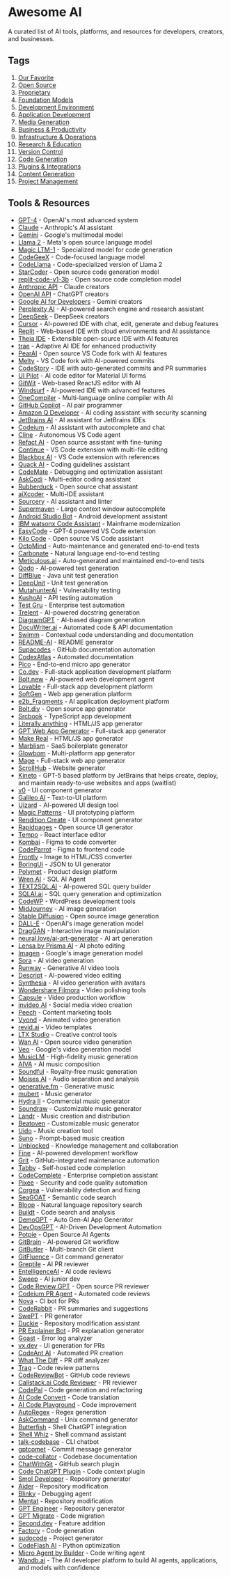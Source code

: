 # Awesome AI

A curated list of AI tools, platforms, and resources for developers, creators, and businesses.

## Tags

1. [Our Favorite](https://artemshar.space/awesome-ai/?tags=favorite)
2. [Open Source](https://artemshar.space/awesome-ai/?tags=opensource)
3. [Proprietary](https://artemshar.space/awesome-ai/?tags=proprietary)
4. [Foundation Models](https://artemshar.space/awesome-ai/?tags=foundationModels)
5. [Development Environment](https://artemshar.space/awesome-ai/?tags=developmentEnvironment)
6. [Application Development](https://artemshar.space/awesome-ai/?tags=appDevelopment)
7. [Media Generation](https://artemshar.space/awesome-ai/?tags=mediaGeneration)
8. [Business & Productivity](https://artemshar.space/awesome-ai/?tags=businessProductivity)
9. [Infrastructure & Operations](https://artemshar.space/awesome-ai/?tags=infrastructureOperations)
10. [Research & Education](https://artemshar.space/awesome-ai/?tags=researchEducation)
11. [Version Control](https://artemshar.space/awesome-ai/?tags=versionControl)
12. [Code Generation](https://artemshar.space/awesome-ai/?tags=codeGeneration)
13. [Plugins & Integrations](https://artemshar.space/awesome-ai/?tags=pluginsIntegrations)
14. [Content Generation](https://artemshar.space/awesome-ai/?tags=contentGeneration)
15. [Project Management](https://artemshar.space/awesome-ai/?tags=projectManagement)

## Tools & Resources

- [GPT-4](https://openai.com/gpt-4) - OpenAI's most advanced system
- [Claude](https://www.anthropic.com/claude) - Anthropic's AI assistant
- [Gemini](https://deepmind.google/technologies/gemini/) - Google's multimodal model
- [Llama 2](https://ai.meta.com/llama/) - Meta's open source language model
- [Magic LTM-1](https://magic.dev/blog/ltm-1) - Specialized model for code generation
- [CodeGeeX](https://codegeex.cn/) - Code-focused language model
- [CodeLlama](https://ai.meta.com/blog/code-llama-large-language-model-coding/) - Code-specialized version of Llama 2
- [StarCoder](https://huggingface.co/bigcode/starcoder) - Open source code generation model
- [replit-code-v1-3b](https://huggingface.co/replit/replit-code-v1-3b) - Open source code completion model
- [Anthropic API](https://docs.anthropic.com/en/api/messages) - Claude creators
- [OpenAI API](https://platform.openai.com/docs/overview) - ChatGPT creators
- [Google AI for Developers](https://ai.google.dev/) - Gemini creators
- [Perplexity AI](https://www.perplexity.ai/) - AI-powered search engine and research assistant
- [DeepSeek](https://api-docs.deepseek.com/) - DeepSeek creators
- [Cursor](https://www.cursor.com/) - AI-powered IDE with chat, edit, generate and debug features
- [Replit](https://replit.com/) - Web-based IDE with cloud environments and AI assistance
- [Theia IDE](https://theia-ide.org/) - Extensible open-source IDE with AI features
- [trae](https://www.trae.ai/) - Adaptive AI IDE for enhanced productivity
- [PearAI](https://trypear.ai/) - Open source VS Code fork with AI features
- [Melty](https://melty.sh/) - VS Code fork with AI-powered commits
- [CodeStory](https://codestory.ai/) - IDE with auto-generated commits and PR summaries
- [UI Pilot](https://ui-pilot.com/) - AI code editor for Material UI forms
- [GitWit](https://gitwit.dev/) - Web-based ReactJS editor with AI
- [Windsurf](https://codeium.com/windsurf) - AI-powered IDE with advanced features
- [OneCompiler](https://onecompiler.com/) - Multi-language online compiler with AI
- [GitHub Copilot](https://github.com/features/copilot) - AI pair programmer
- [Amazon Q Developer](https://aws.amazon.com/q/developer/) - AI coding assistant with security scanning
- [JetBrains AI](https://www.jetbrains.com/ai/) - AI assistant for JetBrains IDEs
- [Codeium](https://codeium.com/) - AI assistant with autocomplete and chat
- [Cline](https://marketplace.visualstudio.com/items?itemName=saoudrizwan.claude-dev) - Autonomous VS Code agent
- [Refact AI](https://refact.ai/) - Open source assistant with fine-tuning
- [Continue](https://continue.dev/) - VS Code extension with multi-file editing
- [Blackbox AI](https://www.useblackbox.io/) - VS Code extension with references
- [Quack AI](https://www.quackai.com/) - Coding guidelines assistant
- [CodeMate](https://www.codemate.ai/) - Debugging and optimization assistant
- [AskCodi](https://www.askcodi.com/) - Multi-editor coding assistant
- [Rubberduck](https://github.com/rubberduck-ai/rubberduck-vscode) - Open source chat assistant
- [aiXcoder](https://www.aixcoder.com/en/) - Multi-IDE assistant
- [Sourcery](https://sourcery.ai/) - AI assistant and linter
- [Supermaven](https://supermaven.com/) - Large context window autocomplete
- [Android Studio Bot](https://developer.android.com/studio/preview/studio-bot) - Android development assistant
- [IBM watsonx Code Assistant](https://www.ibm.com/products/watsonx-code-assistant-z) - Mainframe modernization
- [EasyCode](https://www.easycode.ai/) - GPT-4 powered VS Code extension
- [Kilo Code](https://kilocode.ai) - Open source VS Code assistant
- [OctoMind](https://octomind.dev) - Auto-maintenance and generated end-to-end tests
- [Carbonate](https://carbonate.dev/) - Natural language end-to-end testing
- [Meticulous.ai](https://www.meticulous.ai/) - Auto-generated and maintained end-to-end tests
- [Qodo](https://www.qodo.ai/) - AI-powered test generation
- [DiffBlue](https://www.diffblue.com/) - Java unit test generation
- [DeepUnit](https://www.deepunit.ai/) - Unit test generation
- [MutahunterAI](https://github.com/codeintegrity-ai/mutahunter) - Vulnerability testing
- [KushoAI](https://kusho.ai/) - API testing automation
- [Test Gru](https://gru.ai/home#test-gru) - Enterprise test automation
- [Trelent](https://trelent.net/) - AI-powered docstring generation
- [DiagramGPT](https://www.eraser.io/diagramgpt) - AI-based diagram generation
- [DocuWriter.ai](https://www.docuwriter.ai/) - Automated code & API documentation
- [Swimm](https://swimm.io) - Contextual code understanding and documentation
- [README-AI](https://github.com/eli64s/readme-ai) - README generator
- [Supacodes](https://www.supacodes.com) - GitHub documentation automation
- [CodexAtlas](https://codedocumentation.app/) - Automated documentation
- [Pico](https://picoapps.xyz) - End-to-end micro app generator
- [Co.dev](https://www.co.dev/) - Full-stack application development platform
- [Bolt.new](https://bolt.new) - AI-powered web development agent
- [Lovable](https://lovable.dev/) - Full-stack app development platform
- [SoftGen](https://softgen.ai/) - Web app generation platform
- [e2b_Fragments](https://fragments.e2b.dev/) - AI application deployment platform
- [Bolt.diy](https://github.com/stackblitz-labs/bolt.diy) - Open source app generator
- [Srcbook](https://github.com/srcbookdev/srcbook) - TypeScript app development
- [Literally anything](https://literallyanything.io) - HTML/JS app generator
- [GPT Web App Generator](https://magic-app-generator.wasp-lang.dev/) - Full-stack app generator
- [Make Real](https://makereal.tldraw.com/) - HTML/JS app generator
- [Marblism](https://marblism.com) - SaaS boilerplate generator
- [Glowbom](https://glowbom.com/) - Multi-platform app generator
- [Mage](https://usemage.ai/) - Full-stack web app generator
- [ScrollHub](https://github.com/breck7/ScrollHub) - Website generator
- [Kineto](https://blog.jetbrains.com/kineto/2025/08/make-your-ideas-clickable-with-kineto-by-jetbrains/) - GPT-5 based platform by JetBrains that helps create, deploy, and maintain ready-to-use websites and apps (waitlist)
- [v0](https://v0.dev/) - UI component generator
- [Galileo AI](https://www.usegalileo.ai/) - Text-to-UI platform
- [Uizard](https://uizard.io/) - AI-powered UI design tool
- [Magic Patterns](https://www.magicpatterns.com/) - UI prototyping platform
- [Rendition Create](https://www.renditioncreate.com/) - UI component generator
- [Rapidpages](https://github.com/rapidpages/rapidpages) - Open source UI generator
- [Tempo](https://www.tempolabs.ai/) - React interface editor
- [Kombai](https://kombai.com/) - Figma to code converter
- [CodeParrot](https://www.codeparrot.ai/) - Figma to frontend code
- [Frontly](https://fronty.com/) - Image to HTML/CSS converter
- [BoringUi](https://www.boringui.xyz/) - JSON to UI generator
- [Polymet](https://polymet.ai) - Product design platform
- [Wren AI](https://getwren.ai/oss) - SQL AI Agent
- [TEXT2SQL.AI](https://www.text2sql.ai/) - AI-powered SQL query builder
- [SQLAI.ai](https://www.sqlai.ai/) - SQL query generation and optimization
- [CodeWP](https://codewp.ai/) - WordPress development tools
- [MidJourney](https://www.midjourney.com) - AI image generation
- [Stable Diffusion](https://github.com/CompVis/stable-diffusion) - Open source image generation
- [DALL-E](https://openai.com/blog/dall-e/) - OpenAI's image generation model
- [DragGAN](https://github.com/XingangPan/DragGAN) - Interactive image manipulation
- [neural.love/ai-art-generator](https://neural.love/ai-art-generator) - AI art generation
- [Lensa by Prisma AI](https://prisma-ai.com/lensa) - AI photo editing
- [Imagen](https://imagen.research.google/) - Google's image generation model
- [Sora](https://sora.com/) - AI video generation
- [Runway](https://runwayml.com/) - Generative AI video tools
- [Descript](https://www.descript.com/) - AI-powered video editing
- [Synthesia](https://www.synthesia.io/) - AI video generation with avatars
- [Wondershare Filmora](https://filmora.wondershare.com/) - Video polishing tools
- [Capsule](https://www.capsule.video/) - Video production workflow
- [invideo AI](https://invideo.io/) - Social media video creation
- [Peech](https://www.peech-ai.com) - Content marketing tools
- [Vyond](https://www.vyond.com/) - Animated video generation
- [revid.ai](https://www.revid.ai/) - Video templates
- [LTX Studio](https://ltx.studio/) - Creative control tools
- [Wan AI](https://www.wan-ai.org/) - Open source video generation
- [Veo](https://deepmind.google/models/veo/) - Google's video generation model
- [MusicLM](https://google-research.github.io/seanet/musiclm/examples/) - High-fidelity music generation
- [AIVA](https://www.aiva.ai/) - AI music composition
- [Soundful](https://soundful.com/) - Royalty-free music generation
- [Moises AI](https://moises.ai/) - Audio separation and analysis
- [generative.fm](https://generative.fm/) - Generative music
- [mubert](https://mubert.com/) - Music generator
- [Hydra II](https://rightsify.com/hydra/) - Commercial music generator
- [Soundraw](https://soundraw.io/) - Customizable music generator
- [Landr](https://www.landr.com/) - Music creation and distribution
- [Beatoven](https://www.beatoven.ai/) - Customizable music generator
- [Uido](https://www.udio.com/) - Music creation tool
- [Suno](https://suno.com/) - Prompt-based music creation
- [Unblocked](https://getunblocked.com/) - Knowledge management and collaboration
- [Fine](https://fine.dev/) - AI-powered development workflow
- [Grit](https://app.grit.io) - GitHub-integrated maintenance automation
- [Tabby](https://tabbyml.github.io/tabby/) - Self-hosted code completion
- [CodeComplete](https://codecomplete.ai/) - Enterprise completion assistant
- [Pixee](https://pixee.ai) - Security and code quality automation
- [Corgea](https://corgea.com/) - Vulnerability detection and fixing
- [SeaGOAT](https://kantord.github.io/SeaGOAT/latest/) - Semantic code search
- [Bloop](https://bloop.ai/) - Natural language repository search
- [Buildt](https://www.buildt.ai/) - Code search and analysis
- [DemoGPT](https://github.com/melih-unsal/DemoGPT) - Auto Gen-AI App Generator
- [DevOpsGPT](https://github.com/kuafuai/DevOpsGPT) - AI-Driven Development Automation
- [Potpie](https://potpie.ai) - Open Source AI Agents
- [GitBrain](https://gitbrain.dev/) - AI-powered Git workflow
- [GitButler](https://gitbutler.com/) - Multi-branch Git client
- [GitFluence](https://www.gitfluence.com/) - Git command generator
- [Greptile](https://greptile.com/code-review-bot) - AI PR reviewer
- [EntelligenceAI](https://entelligence.ai/pr) - AI code reviews
- [Sweep](https://github.com/sweepai/sweep) - AI junior dev
- [Code Review GPT](https://github.com/mattzcarey/code-review-gpt) - Open source PR reviewer
- [Codeium PR Agent](https://github.com/Codium-ai/pr-agent) - Automated code reviews
- [Nova](https://www.trynova.ai/) - CI bot for PRs
- [CodeRabbit](https://coderabbit.ai/) - PR summaries and suggestions
- [SwePT](https://github.com/keerthanpg/SwePT) - PR generator
- [Duckie](https://duckie.ai/) - Repository modification assistant
- [PR Explainer Bot](https://pr-explainer-bot.web.app/) - PR explanation generator
- [Goast](https://goast.ai/) - Error log analyzer
- [vx.dev](https://github.com/Yuyz0112/vx.dev) - UI generation for PRs
- [CodeAnt AI](https://www.codeant.ai/) - Automated PR creation
- [What The Diff](https://whatthediff.ai/) - PR diff analyzer
- [Trag](https://usetrag.com/) - Code review patterns
- [CodeReviewBot](https://codereviewbot.ai/) - GitHub code reviews
- [Callstack.ai Code Reviewer](https://callstack.ai/code-reviewer) - PR reviewer
- [CodePal](https://codepal.ai/) - Code generation and refactoring
- [AI Code Convert](https://aicodeconvert.com/) - Code translation
- [AI Code Playground](https://aicodeplayground.com/) - Code improvement
- [AutoRegex](https://www.autoregex.xyz/) - Regex generation
- [AskCommand](https://www.askcommand.cppexpert.online/) - Unix command generator
- [Butterfish](https://butterfi.sh) - Shell ChatGPT integration
- [Shell Whiz](https://github.com/beimzhan/shell-whiz) - Shell command assistant
- [talk-codebase](https://github.com/rsaryev/talk-codebase) - CLI chatbot
- [gptcomet](https://github.com/belingud/gptcomet) - Commit message generator
- [code-collator](https://github.com/tawandakembo/code-collator) - Codebase documentation
- [ChatWithGit](https://gitsearch.sdan.io/) - GitHub search plugin
- [Code ChatGPT Plugin](https://github.com/kesor/chatgpt-code-plugin) - Code context plugin
- [Smol Developer](https://github.com/smol-ai/developer) - Repository generator
- [Aider](https://github.com/paul-gauthier/aider) - Repository modification
- [Blinky](https://github.com/seahyinghang8/blinky) - Debugging agent
- [Mentat](https://www.mentat.ai/) - Repository modification
- [GPT Engineer](https://github.com/AntonOsika/gpt-engineer) - Repository generator
- [GPT Migrate](https://github.com/0xpayne/gpt-migrate) - Code migration
- [Second.dev](https://www.second.dev/) - Feature addition
- [Factory](https://www.factory.ai/) - Code generation
- [sudocode](https://sudocode.ai/) - Project generator
- [CodeFlash AI](https://www.codeflash.ai/) - Python optimization
- [Micro Agent by Builder](https://www.builder.io/blog/micro-agent) - Code writing agent
- [Wandb.ai](https://wandb.ai/site) - The AI developer platform to build AI agents, applications, and models with confidence

